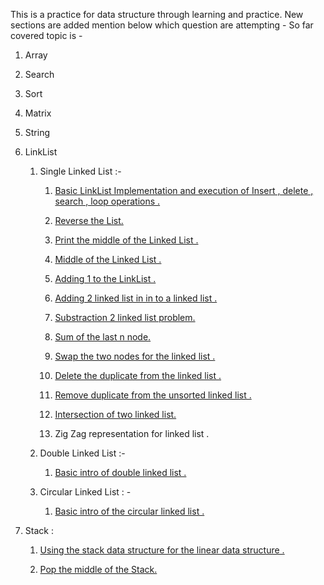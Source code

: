 This is a practice for data structure through learning and practice. 
New sections are added mention below which question are attempting - 
So far covered topic is - 

 1. Array

 2. Search

 3. Sort

 4. Matrix

 5. String

 6. LinkList
    
    
    1. Single Linked List :-


         1. [Basic LinkList Implementation and execution of Insert , delete , search , loop operations .](./linklist/Single_Linked_List/singleList1.py)
      
         2. [Reverse the List.](./linklist/Single_Linked_List/singleList1.py)

         3. [Print the middle of the Linked List .](./linklist/Single_Linked_List/singleList1.py)

         4. [Middle of the Linked List .](./linklist/Single_Linked_List/singleList1.py)
      
         5. [Adding 1 to the LinkList .](./linklist/Single_Linked_List/add1toList1.py)

         6. [Adding 2 linked list in in to a linked list .](./linklist/Single_Linked_List/add2Numberlist1.py)

         7. [Substraction 2 linked list problem.](./linklist/Single_Linked_List/sub2List1.py)

         8. [Sum of the last n node.](./linklist/Single_Linked_List/lastNsum1.py)

         9. [Swap the two nodes for the linked list .](./linklist/Single_Linked_List/pairWiseSwap1.py)

         10. [Delete the duplicate from the linked list .](./linklist/Single_Linked_List/removeDuplicate1.py) 

         11. [Remove duplicate from the unsorted linked list .](./linklist/Single_Linked_List/removeDuplicateUnsorted1.py)

         12. [Intersection of two linked list.](./linklist/Single_Linked_List/linkedListIntersection1.py)

         13. Zig Zag representation for linked list .

    2. Double Linked List :-

         1. [Basic intro of double linked list .](./linklist//Double_Linked_List/)

    3. Circular Linked List : -
        
         1. [Basic intro of the circular linked list .](./linklist/circular_linked_list/)

 7. Stack :

    1. [Using the stack data structure for the linear data structure .](./stack/stack1.py)

    2. [Pop the middle of the Stack.](./stack/middleStack1.py)

    
            

      

      


      

